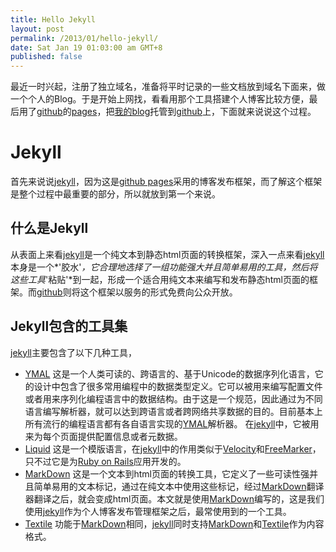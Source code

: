 ```yaml
---
title: Hello Jekyll
layout: post
permalink: /2013/01/hello-jekyll/
date: Sat Jan 19 01:03:00 am GMT+8
published: false
---
```

最近一时兴起，注册了独立域名，准备将平时记录的一些文档放到域名下面来，做一个个人的Blog。于是开始上网找，看看用那个工具搭建个人博客比较方便，最后用了[github][]的[pages][]，把[我的blog](http://tianxiao.in)托管到[github][]上，下面就来说说这个过程。

[github]: https://github.com/
[pages]: http://pages.github.com/

Jekyll
==============
首先来说说[jekyll][]，因为这是[github pages][]采用的博客发布框架，而了解这个框架是整个过程中最重要的部分，所以就放到第一个来说。

什么是Jekyll
--------------
从表面上来看[jekyll][]是一个纯文本到静态html页面的转换框架，深入一点来看[jekyll][]本身是一个*'胶水'*，它合理地选择了一组功能强大并且简单易用的工具，然后将这些工具*'粘贴'*到一起，形成一个适合用纯文本来编写和发布静态html页面的框架。而[github]则将这个框架以服务的形式免费向公众开放。

Jekyll包含的工具集
-------------
[jekyll]主要包含了以下几种工具，

+   [YMAL][]
	这是一个人类可读的、跨语言的、基于Unicode的数据序列化语言，它的设计中包含了很多常用编程中的数据类型定义。它可以被用来编写配置文件或者用来序列化编程语言中的数据结构。由于这是一个规范，因此通过为不同语言编写解析器，就可以达到跨语言或者跨网络共享数据的目的。目前基本上所有流行的编程语言都有各自语言实现的[YMAL][]解析器。
	在[jekyll]中，它被用来为每个页面提供配置信息或者元数据。
+   [Liquid][]
	这是一个模版语言，在[jekyll][]中的作用类似于[Velocity][]和[FreeMarker][]，只不过它是为[Ruby on Rails][]应用开发的。
+   [MarkDown][]
	这是一个文本到html页面的转换工具，它定义了一些可读性强并且简单易用的文本标记，通过在纯文本中使用这些标记，经过[MarkDown][]翻译器翻译之后，就会变成html页面。本文就是使用[MarkDown]编写的，这是我们使用[jekyll][]作为个人博客发布管理框架之后，最常使用到的一个工具。
+   [Textile][]
	功能于[MarkDown][]相同，[jekyll][]同时支持[MarkDown]和[Textile]作为内容格式。

[jekyll]: https://github.com/mojombo/jekyll
[github pages]: http://pages.github.com/
[YMAL]: http://yaml.org/
[Velocity]: http://velocity.apache.org/
[FreeMarker]: http://freemarker.sourceforge.net/
[Liquid]: http://liquidmarkup.org/
[Ruby on Rails]: http://rubyonrails.org/ 
[MarkDown]: http://daringfireball.net/projects/markdown/
[Textile]: http://textile.thresholdstate.com/
